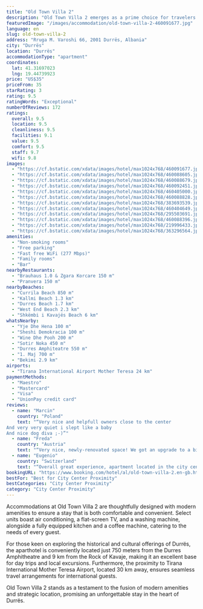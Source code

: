 ```yaml
---
title: "Old Town Villa 2"
description: "Old Town Villa 2 emerges as a prime choice for travelers seeking the perfect blend of comfort and convenience in Durrës."
featuredImage: "/images/accommodation/old-town-villa-2-460091677.jpg"
language: en
slug: old-town-villa-2
address: "Rruga M. Varoshi 66, 2001 Durrës, Albania"
city: "Durrës"
location: "Durrës"
accommodationType: "apartment"
coordinates:
  lat: 41.31697023
  lng: 19.44739923
price: "US$35"
priceFrom: 35
starRating: 3
rating: 9.5
ratingWords: "Exceptional"
numberOfReviews: 172
ratings:
  overall: 9.5
  location: 9.5
  cleanliness: 9.5
  facilities: 9.1
  value: 9.5
  comfort: 9.5
  staff: 9.7
  wifi: 9.8
images:
  - "https://cf.bstatic.com/xdata/images/hotel/max1024x768/460091677.jpg?k=9d9470adc5704cc5ee761f65ff2f3306ad80276507d961b6ea66856d858c41f6&o=&hp=1"
  - "https://cf.bstatic.com/xdata/images/hotel/max1024x768/460088605.jpg?k=d333a437c54ac96799782b1933aba9f36e779a1e946c7b6502611f85b12867b3&o=&hp=1"
  - "https://cf.bstatic.com/xdata/images/hotel/max1024x768/460088679.jpg?k=12aa995eeb6f749cc6f29eb443fdfc33dc640055656b9fcd9e1a1053cacc419a&o=&hp=1"
  - "https://cf.bstatic.com/xdata/images/hotel/max1024x768/460092451.jpg?k=a99f61a801fdfc9e5a2e63d508398d96d48c2c845af0566c840765e059ae0caa&o=&hp=1"
  - "https://cf.bstatic.com/xdata/images/hotel/max1024x768/460405000.jpg?k=85b221659e19902da9934269fa1ff2aa31783bdd312571b365b11401e181c06c&o=&hp=1"
  - "https://cf.bstatic.com/xdata/images/hotel/max1024x768/460088828.jpg?k=54d3d9c84604d717363f250f460648cc5e1e82ec20aeb1ec91552655ecc00d5c&o=&hp=1"
  - "https://cf.bstatic.com/xdata/images/hotel/max1024x768/383693539.jpg?k=682825c0f1f08c6c866c3b98a193596ba6b745233f5a77976d70f7ab5e593cb7&o=&hp=1"
  - "https://cf.bstatic.com/xdata/images/hotel/max1024x768/460404649.jpg?k=e72d57d62132da9b281d84e56a0de14e0070dce6fcb165f3fb7c729ee8ad06ae&o=&hp=1"
  - "https://cf.bstatic.com/xdata/images/hotel/max1024x768/295503691.jpg?k=bb5a018ec8191de6b878cdd9c8e1b915ad7ac921dc34b040e76ea4d7b5fe1387&o=&hp=1"
  - "https://cf.bstatic.com/xdata/images/hotel/max1024x768/460088396.jpg?k=c50cd072a56338f5c6bbf62377c94b39d9cfc9a0da6a00a1d2fe7ab017abd82d&o=&hp=1"
  - "https://cf.bstatic.com/xdata/images/hotel/max1024x768/219996433.jpg?k=8f4f26490e8adce3830bd1d0e2cd33ea9bfa598f192af8b7d90d4877edb2ea5a&o=&hp=1"
  - "https://cf.bstatic.com/xdata/images/hotel/max1024x768/363296564.jpg?k=c3dce20f5e8359f96933b4b8e613520b027747262a71e1a428c5ff3d9fc732b1&o=&hp=1"
amenities:
  - "Non-smoking rooms"
  - "Free parking"
  - "Fast free WiFi (277 Mbps)"
  - "Family rooms"
  - "Bar"
nearbyRestaurants:
  - "Brauhaus 1.0 & Zgara Korcare 150 m"
  - "Pranvera 150 m"
nearbyBeaches:
  - "Currila Beach 850 m"
  - "Kallmi Beach 1.3 km"
  - "Durres Beach 1.7 km"
  - "West End Beach 2.3 km"
  - "Shkëmbi i Kavajës Beach 6 km"
whatsNearby:
  - "Yje Dhe Hena 100 m"
  - "Sheshi Demokracia 100 m"
  - "Wine Dhe Pooh 200 m"
  - "Sotir Noka 450 m"
  - "Durres Amphiteatre 550 m"
  - "1. Maj 700 m"
  - "Bekimi 2.9 km"
airports:
  - "Tirana International Airport Mother Teresa 24 km"
paymentMethods:
  - "Maestro"
  - "Mastercard"
  - "Visa"
  - "UnionPay credit card"
reviews:
  - name: "Marcin"
    country: "Poland"
    text: "“Very nice and helpfull owners close to the center
And very very quiet i slept like a baby
And nice dog diva ;-)”"
  - name: "Freda"
    country: "Austria"
    text: "“Very nice, newly-renovated space! We got an upgrade to a bigger room. The hosts are very friendly.”"
  - name: "Eugenio"
    country: "Switzerland"
    text: "“Overall great experience, apartment located in the city center, they have a dedicated parking area just in front of the apartment.”"
bookingURL: "https://www.booking.com/hotel/al/old-town-villa-2.en-gb.html?aid=8035640"
bestFor: "Best for City Center Proximity"
bestCategories: "City Center Proximity"
category: "City Center Proximity"
---
```


Accommodations at Old Town Villa 2 are thoughtfully designed with modern amenities to ensure a stay that is both comfortable and convenient. Select units boast air conditioning, a flat-screen TV, and a washing machine, alongside a fully equipped kitchen and a coffee machine, catering to the needs of every guest.

For those keen on exploring the historical and cultural offerings of Durrës, the aparthotel is conveniently located just 750 meters from the Durres Amphitheatre and 9 km from the Rock of Kavaje, making it an excellent base for day trips and local excursions. Furthermore, the proximity to Tirana International Mother Teresa Airport, located 30 km away, ensures seamless travel arrangements for international guests.

Old Town Villa 2 stands as a testament to the fusion of modern amenities and strategic location, promising an unforgettable stay in the heart of Durrës.